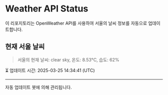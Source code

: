 
# Weather API Status

이 리포지토리는 OpenWeather API를 사용하여 서울의 날씨 정보를 자동으로 업데이트합니다.

## 현재 서울 날씨
> 서울의 현재 날씨: clear sky, 온도: 8.53°C, 습도: 62%

⏳ 업데이트 시간: 2025-03-25 14:34:41 (UTC)

---
자동 업데이트 봇에 의해 관리됩니다.
